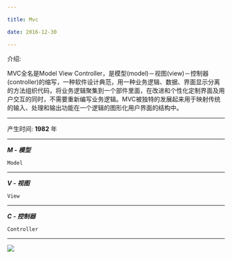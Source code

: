 ```yaml
---

title: Mvc

date: 2016-12-30

---
```


介绍:

MVC全名是Model View Controller，是模型(model)－视图(view)－控制器(controller)的缩写，一种软件设计典范，用一种业务逻辑、数据、界面显示分离的方法组织代码，将业务逻辑聚集到一个部件里面，在改进和个性化定制界面及用户交互的同时，不需要重新编写业务逻辑。MVC被独特的发展起来用于映射传统的输入、处理和输出功能在一个逻辑的图形化用户界面的结构中。

---

产生时间: **1982** 年

---

**_M - 模型_**

`Model`

---

**_V - 视图_**

`View`

---

**_C - 控制器_**

`Controller`

---

![](https://i.loli.net/2019/05/14/5cd9a974410b370782.gif)

